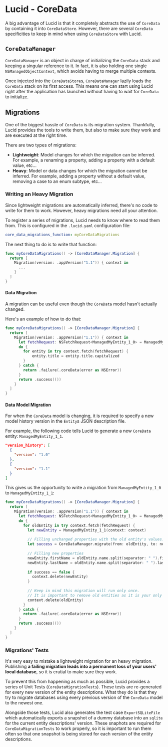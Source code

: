 # Lucid - CoreData

A big advantage of Lucid is that it completely abstracts the use of `CoreData` by containing it into `CoreDataStore`. However, there are several `CoreData` specificities to keep in mind when using `CoreDataStore` with Lucid.

## `CoreDataManager`

`CoreDataManager` is an object in charge of initializing the `CoreData` stack and keeping a singular reference to it. In fact, it is also holding one single `NSManagedObjectContext`, which avoids having to merge multiple contexts.

Once injected into the `CoreDataStore`s, `CoreDataManager` lazily loads the `CoreData` stack on its first access. This means one can start using Lucid right after the application has launched without having to wait for `CoreData` to initialize.

## Migrations

One of the biggest hassle of `CoreData` is its migration system. Thankfully, Lucid provides the tools to write them, but also to make sure they work and are executed at the right time.

There are two types of migrations:

- **Lightweight**: Model changes for which the migration can be inferred. For example, a renaming a property, adding a property with a default value, etc...
- **Heavy**: Model or data changes for which the migration cannot be inferred. For example, adding a property without a default value, removing a case to an enum subtype, etc...

### Writing an Heavy Migration

Since lightweight migrations are automatically inferred, there's no code to write for them to work. However, heavy migrations need all your attention.

To register a series of migrations, Lucid needs to know where to read them from. This is configured in the `.lucid.yaml` configuration file:

```yaml
core_data_migrations_function: myCoreDataMigrations
```

The next thing to do is to write that function:

```swift  
func myCoreDataMigrations() -> [CoreDataManager.Migration] {
  return [
    Migration(version: .appVersion("1.1")) { context in
      ...
    }
  ]
}
```

#### Data Migration

A migration can be useful even though the `CoreData` model hasn't actually changed. 

Here's an example of how to do that:

```swift
func myCoreDataMigrations() -> [CoreDataManager.Migration] {
  return [
    Migration(version: .appVersion("1.1")) { context in
      let fetchRequest: NSFetchRequest<ManagedMyEntity_1_0> = ManagedMyEntity_1_0.fetchRequest()
      do {
        for entity in try context.fetch(fetchRequest) {
        	entity.title = entity.title.capitalized
        }
      } catch {
        return .failure(.coreData(error as NSError))
      }
      return .success(())
    }
  ]
}
```

#### Data Model Migration

For when the `CoreData` model is changing, it is required to specify a new model history version in the `Entity`s JSON description file.

For example, the following code tells Lucid to generate a new `CoreData` entity: `ManagedMyEntity_1_1`.

```json
"version_history": [
  {
    "version": "1.0"
  },
  {
    "version": "1.1"
  }
]
```

This gives us the opportunity to write a migration from `ManagedMyEntity_1_0` to `ManagedMyEntity_1_1`:

```swift
func myCoreDataMigrations() -> [CoreDataManager.Migration] {
  return [
    Migration(version: .appVersion("1.1")) { context in
      let fetchRequest: NSFetchRequest<ManagedMyEntity_1_0> = ManagedMyEntity_1_0.fetchRequest()
      do {
        for oldEntity in try context.fetch(fetchRequest) {
          let newEntity = ManagedMyEntity_1_1(context: context)
          
          // Filling unchanged properties with the old entity's values.
          let success = CoreDataManager.migrate(from: oldEntity, to: newEntity) { ($0, $1) }
          
          // Filling new properties
          newEntity.firstName = oldEntity.name.split(separator: " ").first
          newEntity.lastName = oldEntity.name.split(separator: " ").last
          
          if success == false {
            context.delete(newEntity)
          }
          
          // Keep in mind this migration will run only once.
          // It is important to remove old entities as it is your only chance to free that memory.
          context.delete(oldEntity)
        }
      } catch {
        return .failure(.coreData(error as NSError))
      }
      return .success(())
    }
  ]
}
```

### Migrations' Tests

It's very easy to mistake a lightweight migration for an heavy migration. Publishing **a failing migration leads into a permanent loss of your users' local database**, so it is crutial to make sure they work.

To prevent this from happening as much as possible, Lucid provides a series of Unit Tests (`CoreDataMigrationTests`). These tests are re-generated for every new version of the entity descriptions. What they do is that they try to migrate databases using every previous version of the `CoreData` model to the newest one.

Alongside those tests, Lucid also generates the test case `ExportSQLiteFile` which automatically exports a snapshot of a dummy database into an `sqlite` for the current entity descriptions' version. These snaphots are required for `CoreDataMigrationTests` to work properly, so it is important to run them often so that one snapshot is being stored for each version of the entity descriptions.
